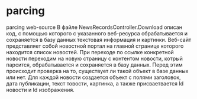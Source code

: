# parcing
parcing web-source
В файле NewsRecordsController.Download описан код, с помощью которого с указанного веб-ресурса
обрабатывается и сохраняется в базу данных текстовая информация и картинки.
Веб-сайт представляет собой новостной портал на главной странице которого находится список новостей. При переходе по ссылке
конкретной новости переходим на новую страницу с контентом новости, котрый парсится, обрабатывается и сохраняется в базу данных. Перед этим 
происходит проверка на то, существует ли такой объект в базе данных или нет.
Для каждой новости создается объект с полями заголовок, дата публикации, текст товости, картинка, а также присваетвается
Id новости и Id изображения. 

